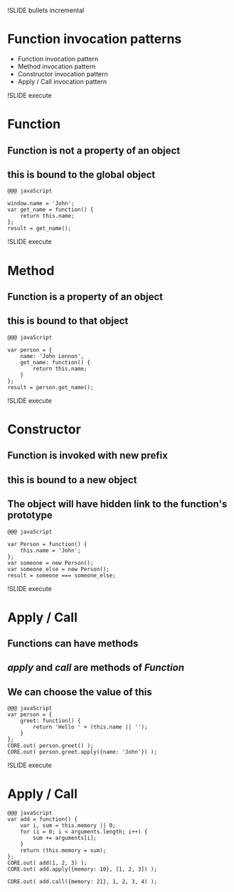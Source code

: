 !SLIDE bullets incremental
# Function invocation patterns #

* Function invocation pattern
* Method invocation pattern
* Constructor invocation pattern
* Apply / Call invocation pattern

!SLIDE execute
# Function #

## Function is __not__ a property of an object ##
## __this__ is bound to the global object ##

    @@@ javaScript

    window.name = 'John';
    var get_name = function() {
        return this.name;
    };
    result = get_name();

!SLIDE execute
# Method #

## Function __is__ a property of an object ##
## __this__ is bound to that object ##

    @@@ javaScript

    var person = {
        name: 'John Lennon',
        get_name: function() {
            return this.name;
        }
    };
    result = person.get_name();

!SLIDE execute
# Constructor #

## Function is invoked with __new__ prefix ##
## __this__ is bound to a new object ##
## The object will have hidden link to the function's prototype ##

    @@@ javaScript

    var Person = function() {
        this.name = 'John';
    };
    var someone = new Person();
    var someone_else = new Person();
    result = someone === someone_else;

!SLIDE execute
# Apply / Call #

## Functions can have methods ##
## _apply_ and _call_ are methods of _Function_ ##
## We can choose the value of __this__ ##

    @@@ javaScript
    var person = {
        greet: function() {
            return 'Hello ' + (this.name || '');
        }
    };
    CORE.out( person.greet() );
    CORE.out( person.greet.apply({name: 'John'}) );

!SLIDE execute
# Apply / Call #

    @@@ javaScript
    var add = function() {
        var i, sum = this.memory || 0;
        for (i = 0; i < arguments.length; i++) {
            sum += arguments[i];
        }
        return (this.memory = sum);
    };
    CORE.out( add(1, 2, 3) );
    CORE.out( add.apply({memory: 10}, [1, 2, 3]) );

    CORE.out( add.call({memory: 21}, 1, 2, 3, 4) );
